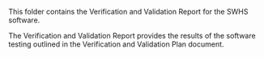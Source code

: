 This folder contains the Verification and Validation Report for the SWHS software.

The Verification and Validation Report provides the results of the software 
testing outlined in the Verification and Validation Plan document.